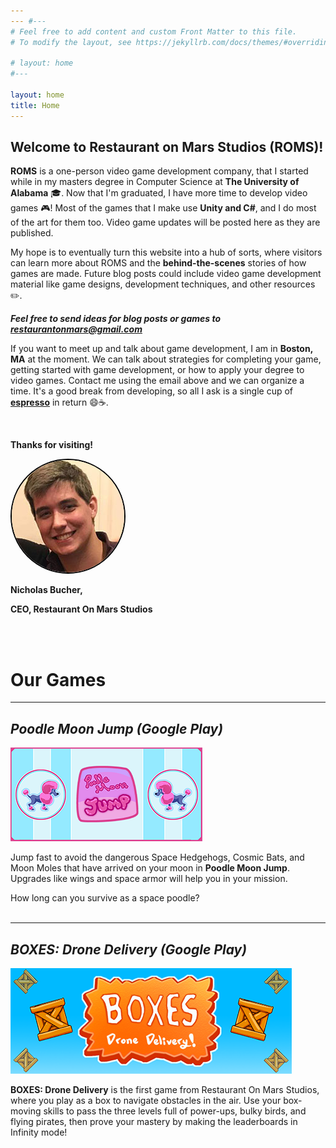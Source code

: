 ```yaml
---
--- #---
# Feel free to add content and custom Front Matter to this file.
# To modify the layout, see https://jekyllrb.com/docs/themes/#overriding-theme-defaults

# layout: home
#---

layout: home
title: Home
---
```


## Welcome to <!-- the website of --> Restaurant on Mars Studios (ROMS)!

**ROMS** is a one-person video game development company, that I started while in my masters degree in Computer Science at **The University of Alabama** 🎓. Now that I'm graduated, I have more time to develop video games 🎮! Most of the games that I make use **Unity and C#**, and I do most of the art for them too. Video game updates will be posted here as they are published.

My hope is to eventually turn this website into a hub of sorts, where visitors can learn more about ROMS and the **behind-the-scenes** stories of how games are made. Future blog posts could include video game development material like game designs, development techniques, and other resources ✏️.

**_Feel free to send ideas for blog posts or games to [restaurantonmars@gmail.com](restaurantonmars@gmail.com)_**

<!-- ### Social Media

New blog posts will be announced through social media:

* [Facebook](https://www.facebook.com/ROMStudios)
* [Twitter](https://twitter.com/rom_studios?lang=en)
* [LinkedIn](https://www.linkedin.com/company/restaurant-on-mars-studios/)
* [Instagram](https://www.instagram.com/restaurantonmarsstudios/)
-->

If you want to meet up and talk about game development, I am in **Boston, MA** at the moment. We can talk about strategies for completing your game, getting started with game development, or how to apply your degree to video games. Contact me using the email above and we can organize a time. It's a good break from developing, so all I ask is a single cup of **<a href="https://ko-fi.com/romstudios" target='_blank'>espresso</a>** in return 😄☕.

<br>

**Thanks for visiting!**

<img src="/site-assets/profile.jpg" style="
    border-radius: 200px;
    padding: 0px;
    border: 2px solid black;" alt="profile">

**Nicholas Bucher,**

**CEO, Restaurant On Mars Studios**

<br>
<br>

# Our Games

<hr>

## _Poodle Moon Jump (Google Play)_

<!-- <a href="https://play.google.com/store/apps/details?id=com.RestaurantOnMarsStudios.BOXESDroneDelivery&hl=en_US_" >
    <img src="\custom-theme-images/BoxesLogo-long.png" style="margin-bottom:10px;"/>
</a>   -->

[![Poodle Moon Jump](<\site-assets/feature-graphic-(small-for-email).png>)](https://play.google.com/store/apps/details?id=com.RestaurantOnMarsStudios.PoodleMioonJump)

Jump fast to avoid the dangerous Space Hedgehogs, Cosmic Bats, and Moon Moles that have arrived on your moon in **Poodle Moon Jump**. Upgrades like wings and space armor will help you in your mission.

How long can you survive as a space poodle?  
<br>

---

## _BOXES: Drone Delivery (Google Play)_

<!-- <a href="https://play.google.com/store/apps/details?id=com.RestaurantOnMarsStudios.BOXESDroneDelivery&hl=en_US_" >
    <img src="\custom-theme-images/BoxesLogo-long.png" style="margin-bottom:10px;"/>
</a>   -->

[![BOXES: Drone Delivery](\site-assets/BoxesLogo-long.png)](https://play.google.com/store/apps/details?id=com.RestaurantOnMarsStudios.BOXESDroneDelivery&hl=en_US_)

**BOXES: Drone Delivery** is the first game from Restaurant On Mars Studios, where you play as a box to navigate obstacles in the air. Use your box-moving skills to pass the three levels full of power-ups, bulky birds, and flying pirates, then prove your mastery by making the leaderboards in Infinity mode!
